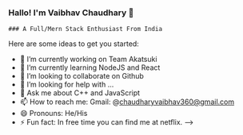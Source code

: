    ### Hallo! I'm Vaibhav Chaudhary 👋
    ### A Full/Mern Stack Enthusiast From India
Here are some ideas to get you started:

- 🔭 I’m currently working on Team Akatsuki
- 🌱 I’m currently learning NodeJS and React
- 👯 I’m looking to collaborate on Github
- 🤔 I’m looking for help with ...
- 💬 Ask me about C++ and JavaScript
- 📫 How to reach me: Gmail: @chaudharyvaibhav360@gmail.com
- 😄 Pronouns: He/His
- ⚡ Fun fact: In free time you can find me at netflix.
-->
